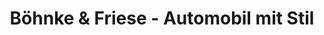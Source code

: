 ---
title: "Böhnke & Friese - Automobil mit Stil"
url: /leipzig/boehnke-und-friese-automobil-mit-stil/
shop: Autohaus
---